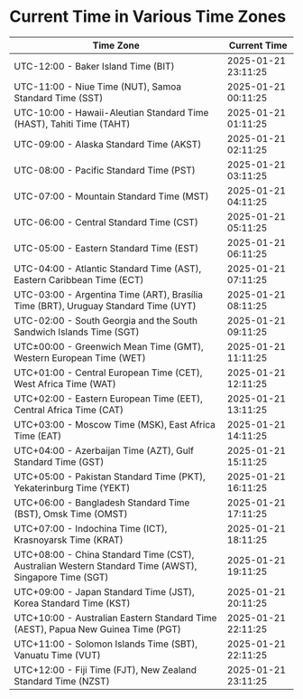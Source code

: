 # Current Time in Various Time Zones

| Time Zone | Current Time |
|-----------|--------------|
| UTC-12:00 - Baker Island Time (BIT) | 2025-01-21 23:11:25 |
| UTC-11:00 - Niue Time (NUT), Samoa Standard Time (SST) | 2025-01-21 00:11:25 |
| UTC-10:00 - Hawaii-Aleutian Standard Time (HAST), Tahiti Time (TAHT) | 2025-01-21 01:11:25 |
| UTC-09:00 - Alaska Standard Time (AKST) | 2025-01-21 02:11:25 |
| UTC-08:00 - Pacific Standard Time (PST) | 2025-01-21 03:11:25 |
| UTC-07:00 - Mountain Standard Time (MST) | 2025-01-21 04:11:25 |
| UTC-06:00 - Central Standard Time (CST) | 2025-01-21 05:11:25 |
| UTC-05:00 - Eastern Standard Time (EST) | 2025-01-21 06:11:25 |
| UTC-04:00 - Atlantic Standard Time (AST), Eastern Caribbean Time (ECT) | 2025-01-21 07:11:25 |
| UTC-03:00 - Argentina Time (ART), Brasília Time (BRT), Uruguay Standard Time (UYT) | 2025-01-21 08:11:25 |
| UTC-02:00 - South Georgia and the South Sandwich Islands Time (SGT) | 2025-01-21 09:11:25 |
| UTC±00:00 - Greenwich Mean Time (GMT), Western European Time (WET) | 2025-01-21 11:11:25 |
| UTC+01:00 - Central European Time (CET), West Africa Time (WAT) | 2025-01-21 12:11:25 |
| UTC+02:00 - Eastern European Time (EET), Central Africa Time (CAT) | 2025-01-21 13:11:25 |
| UTC+03:00 - Moscow Time (MSK), East Africa Time (EAT) | 2025-01-21 14:11:25 |
| UTC+04:00 - Azerbaijan Time (AZT), Gulf Standard Time (GST) | 2025-01-21 15:11:25 |
| UTC+05:00 - Pakistan Standard Time (PKT), Yekaterinburg Time (YEKT) | 2025-01-21 16:11:25 |
| UTC+06:00 - Bangladesh Standard Time (BST), Omsk Time (OMST) | 2025-01-21 17:11:25 |
| UTC+07:00 - Indochina Time (ICT), Krasnoyarsk Time (KRAT) | 2025-01-21 18:11:25 |
| UTC+08:00 - China Standard Time (CST), Australian Western Standard Time (AWST), Singapore Time (SGT) | 2025-01-21 19:11:25 |
| UTC+09:00 - Japan Standard Time (JST), Korea Standard Time (KST) | 2025-01-21 20:11:25 |
| UTC+10:00 - Australian Eastern Standard Time (AEST), Papua New Guinea Time (PGT) | 2025-01-21 22:11:25 |
| UTC+11:00 - Solomon Islands Time (SBT), Vanuatu Time (VUT) | 2025-01-21 22:11:25 |
| UTC+12:00 - Fiji Time (FJT), New Zealand Standard Time (NZST) | 2025-01-21 23:11:25 |
